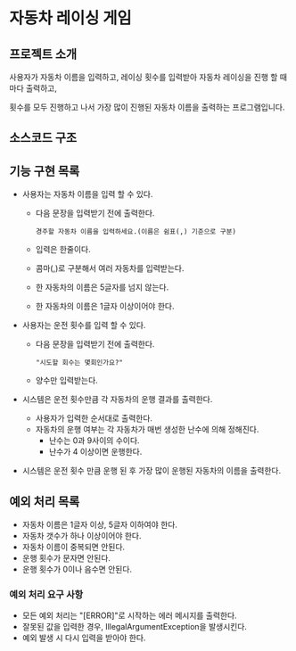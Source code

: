 # 자동차 레이싱 게임

## 프로젝트 소개

사용자가 자동차 이름을 입력하고, 레이싱 횟수를 입력받아 자동차 레이싱을 진행 할 때마다 출력하고, 

횟수를 모두 진행하고 나서 가장 많이 진행된 자동차 이름을 출력하는 프로그램입니다.

## 소스코드 구조



## 기능 구현 목록

- 사용자는 자동차 이름을 입력 할 수 있다.

  - 다음 문장을 입력받기 전에 출력한다.

    ```
    경주할 자동차 이름을 입력하세요.(이름은 쉼표(,) 기준으로 구분)
    ```

  - 입력은 한줄이다.

  - 콤마(,)로 구분해서 여러 자동차를 입력받는다.

  - 한 자동차의 이름은 5글자를 넘지 않는다.

  - 한 자동차의 이름은 1글자 이상이어야 한다.

- 사용자는 운전 횟수를 입력 할 수 있다.

  - 다음 문장을 입력받기 전에 출력한다.

    ```
    "시도할 회수는 몇회인가요?"
    ```

  - 양수만 입력받는다.

- 시스템은 운전 횟수만큼 각 자동차의 운행 결과를 출력한다.

  - 사용자가 입력한 순서대로 출력한다.
  - 자동차의 운행 여부는 각 자동차가 매번 생성한 난수에 의해 정해진다.
    - 난수는 0과 9사이의 수이다.
    - 난수가 4 이상이면 운행한다.

- 시스템은 운전 횟수 만큼 운행 된 후 가장 많이 운행된 자동차의 이름을 출력한다.



## 예외 처리 목록

- 자동차 이름은 1글자 이상, 5글자 이하여야 한다.
- 자동차 갯수가 하나 이상이어야 한다.
- 자동차 이름이 중복되면 안된다.
- 운행 횟수가 문자면 안된다.
- 운행 횟수가 0이나 음수면 안된다.

### 예외 처리 요구 사항

- 모든 예외 처리는 "[ERROR]"로 시작하는 에러 메시지를 출력한다.
- 잘못된 값을 입력한 경우, IllegalArgumentException을 발생시킨다.
- 예외 발생 시 다시 입력을 받아야 한다.

